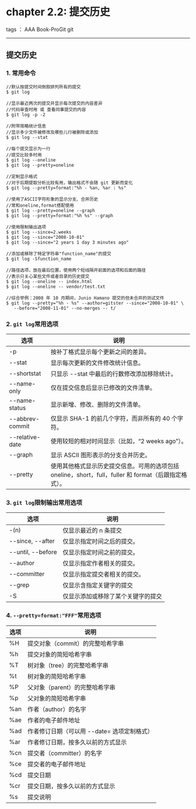﻿# chapter 2.2: 提交历史

tags ： AAA Book-ProGit git

---

## 提交历史

### 1. 常用命令
```
//默认按提交时间倒叙排列所有的提交
$ git log

//显示最近两次的提交并显示每次提交的内容差异
//代码审查时用 或 查看同事提交的内容
$ git log -p -2

//附带简略统计信息
//显示多少文件被修改及哪些儿行被删除或添加
$ git log --stat

//每个提交显示为一行
//提交比较多时用
$ git log --oneline
$ git log --pretty=oneline

//定制显示格式
//对于后期提取分析比较有用，输出格式不会随 git 更新而变化
$ git log --pretty=format:"%h - %an, %ar : %s"

//使用了ASCII字符形象的显示分支、合并历史
//常和oneline,format搭配使用
$ git log --pretty=oneline --graph
$ git log --pretty=format:"%h %s" --graph

//使用限制输出选项
$ git log --since=2.weeks
$ git log --since="2008-10-01"
$ git log --since="2 years 1 day 3 minutes ago"

//添加或移除了特定字符串"function_name"的提交
$ git log -Sfunction_name

//路径选项，放在最后位置，使用两个短线隔开前面的选项和后面的路径
//表示只关心某些文件或者目录的历史提交
$ git log --oneline -- index.html
$ git log --oneline -- vendor/test.txt

//综合举例：2008 年 10 月期间，Junio Hamano 提交的但未合并的测试文件
$ git log --pretty="%h - %s" --author=gitster --since="2008-10-01" \
   --before="2008-11-01" --no-merges -- t/
```

### 2. `git log`常用选项

|选项|说明|
|-|-|
|-p|按补丁格式显示每个更新之间的差异。|
|--stat|显示每次更新的文件修改统计信息。|
|--shortstat|只显示 --stat 中最后的行数修改添加移除统计。|
|--name-only|仅在提交信息后显示已修改的文件清单。|
|--name-status|显示新增、修改、删除的文件清单。|
|--abbrev-commit|仅显示 SHA-1 的前几个字符，而非所有的 40 个字符。|
|--relative-date|使用较短的相对时间显示（比如，“2 weeks ago”）。|
|--graph|显示 ASCII 图形表示的分支合并历史。|
|--pretty|使用其他格式显示历史提交信息。可用的选项包括 oneline，short，full，fuller 和 format（后跟指定格式）。|

### 3. `git log`限制输出常用选项

|选项|说明|
|-|-|
|-(n)|仅显示最近的 n 条提交|
|--since, --after|仅显示指定时间之后的提交。|
|--until, --before|仅显示指定时间之前的提交。|
|--author|仅显示指定作者相关的提交。|
|--committer|仅显示指定提交者相关的提交。|
|--grep|仅显示含指定关键字的提交|
|-S|仅显示添加或移除了某个关键字的提交|


### 4. `--pretty=format:"FFF"`常用选项

|选项|说明|
|-|-|
|%H|提交对象（commit）的完整哈希字串|
|%h|提交对象的简短哈希字串|
|%T|树对象（tree）的完整哈希字串|
|%t|树对象的简短哈希字串|
|%P|父对象（parent）的完整哈希字串|
|%p|父对象的简短哈希字串|
|%an|作者（author）的名字|
|%ae|作者的电子邮件地址|
|%ad|作者修订日期（可以用 --date= 选项定制格式）|
|%ar|作者修订日期，按多久以前的方式显示|
|%cn|提交者（committer）的名字|
|%ce|提交者的电子邮件地址|
|%cd|提交日期|
|%cr|提交日期，按多久以前的方式显示|
|%s|提交说明|



